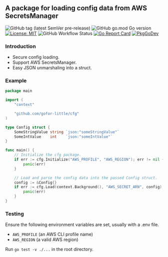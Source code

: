 ## A package for loading config data from AWS SecretsManager

![GitHub tag (latest SemVer pre-release)](https://img.shields.io/github/v/tag/gofor-little/cfg?include_prereleases)
![GitHub go.mod Go version](https://img.shields.io/github/go-mod/go-version/gofor-little/cfg)
[![License: MIT](https://img.shields.io/badge/License-MIT-yellow.svg)](https://raw.githubusercontent.com/gofor-little/cfg/main/LICENSE)
![GitHub Workflow Status](https://img.shields.io/github/workflow/status/gofor-little/cfg/CI)
[![Go Report Card](https://goreportcard.com/badge/github.com/gofor-little/cfg)](https://goreportcard.com/report/github.com/gofor-little/cfg)
[![PkgGoDev](https://pkg.go.dev/badge/github.com/gofor-little/cfg)](https://pkg.go.dev/github.com/gofor-little/cfg)

### Introduction
* Secure config loading.
* Support AWS SecretsManager.
* Easy JSON unmarshaling into a struct.

### Example
```go
package main

import (
	"context"

	"github.com/gofor-little/cfg"
)

type Config struct {
	SomeStringValue string `json:"someStringValue"`
	SomeIntValue    int    `json:"someIntValue"`
}

func main() {
	// Initialize the cfg package.
	if err := cfg.Initialize("AWS_PROFILE", "AWS_REGION"); err != nil {
		panic(err)
	}

	// Load and parse the config data into the passed Config struct.
	config := &Config{}
	if err := cfg.Load(context.Background(), "AWS_SECRET_ARN", config); err != nil {
		panic(err)
	}
}
```

### Testing
Ensure the following environment variables are set, usually with a .env file.
* ```AWS_PROFILE``` (an AWS CLI profile name)
* ```AWS_REGION``` (a valid AWS region)

Run ```go test -v ./...``` in the root directory.